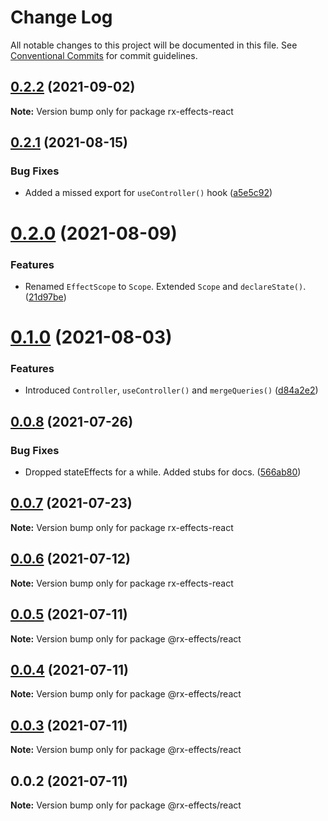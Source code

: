 # Change Log

All notable changes to this project will be documented in this file.
See [Conventional Commits](https://conventionalcommits.org) for commit guidelines.

## [0.2.2](https://github.com/mnasyrov/rx-effects/compare/v0.2.1...v0.2.2) (2021-09-02)

**Note:** Version bump only for package rx-effects-react

## [0.2.1](https://github.com/mnasyrov/rx-effects/compare/v0.2.0...v0.2.1) (2021-08-15)

### Bug Fixes

- Added a missed export for `useController()` hook ([a5e5c92](https://github.com/mnasyrov/rx-effects/commit/a5e5c92da8a288f44c41dac2cb70c96d788eea38))

# [0.2.0](https://github.com/mnasyrov/rx-effects/compare/v0.1.0...v0.2.0) (2021-08-09)

### Features

- Renamed `EffectScope` to `Scope`. Extended `Scope` and `declareState()`. ([21d97be](https://github.com/mnasyrov/rx-effects/commit/21d97be080897f33f674d461397e8f1e86ac8eef))

# [0.1.0](https://github.com/mnasyrov/rx-effects/compare/v0.0.8...v0.1.0) (2021-08-03)

### Features

- Introduced `Controller`, `useController()` and `mergeQueries()` ([d84a2e2](https://github.com/mnasyrov/rx-effects/commit/d84a2e2b8d1f57ca59e9664004de844a1f8bcf1f))

## [0.0.8](https://github.com/mnasyrov/rx-effects/compare/v0.0.7...v0.0.8) (2021-07-26)

### Bug Fixes

- Dropped stateEffects for a while. Added stubs for docs. ([566ab80](https://github.com/mnasyrov/rx-effects/commit/566ab8085b6e493942bf908e3000097561a14724))

## [0.0.7](https://github.com/mnasyrov/rx-effects/compare/v0.0.6...v0.0.7) (2021-07-23)

**Note:** Version bump only for package rx-effects-react

## [0.0.6](https://github.com/mnasyrov/rx-effects/compare/v0.0.5...v0.0.6) (2021-07-12)

**Note:** Version bump only for package rx-effects-react

## [0.0.5](https://github.com/mnasyrov/rx-effects/compare/v0.0.4...v0.0.5) (2021-07-11)

**Note:** Version bump only for package @rx-effects/react

## [0.0.4](https://github.com/mnasyrov/rx-effects/compare/v0.0.3...v0.0.4) (2021-07-11)

**Note:** Version bump only for package @rx-effects/react

## [0.0.3](https://github.com/mnasyrov/rx-effects/compare/v0.0.2...v0.0.3) (2021-07-11)

**Note:** Version bump only for package @rx-effects/react

## 0.0.2 (2021-07-11)

**Note:** Version bump only for package @rx-effects/react
